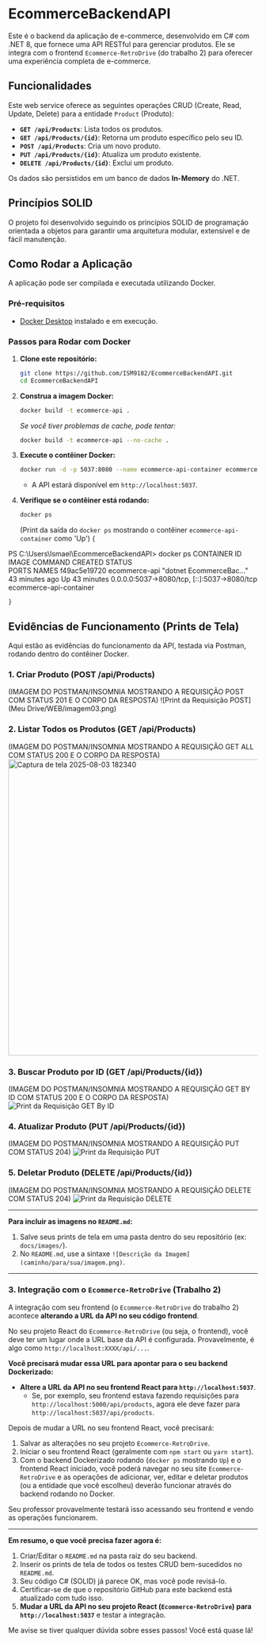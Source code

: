 # EcommerceBackendAPI

Este é o backend da aplicação de e-commerce, desenvolvido em C# com .NET 8, que fornece uma API RESTful para gerenciar produtos. Ele se integra com o frontend `Ecommerce-RetroDrive` (do trabalho 2) para oferecer uma experiência completa de e-commerce.

## Funcionalidades

Este web service oferece as seguintes operações CRUD (Create, Read, Update, Delete) para a entidade `Product` (Produto):

* **`GET /api/Products`**: Lista todos os produtos.
* **`GET /api/Products/{id}`**: Retorna um produto específico pelo seu ID.
* **`POST /api/Products`**: Cria um novo produto.
* **`PUT /api/Products/{id}`**: Atualiza um produto existente.
* **`DELETE /api/Products/{id}`**: Exclui um produto.

Os dados são persistidos em um banco de dados **In-Memory** do .NET.

## Princípios SOLID

O projeto foi desenvolvido seguindo os princípios SOLID de programação orientada a objetos para garantir uma arquitetura modular, extensível e de fácil manutenção. 

## Como Rodar a Aplicação

A aplicação pode ser compilada e executada utilizando Docker.

### Pré-requisitos

* [Docker Desktop](https://www.docker.com/products/docker-desktop/) instalado e em execução.

### Passos para Rodar com Docker

1.  **Clone este repositório:**
    ```bash
    git clone https://github.com/ISM9182/EcommerceBackendAPI.git
    cd EcommerceBackendAPI
    ```

2.  **Construa a imagem Docker:**
    ```bash
    docker build -t ecommerce-api .
    ```
    *Se você tiver problemas de cache, pode tentar:*
    ```bash
    docker build -t ecommerce-api --no-cache .
    ```

3.  **Execute o contêiner Docker:**
    ```bash
    docker run -d -p 5037:8080 --name ecommerce-api-container ecommerce-api
    ```
    * A API estará disponível em `http://localhost:5037`.

4.  **Verifique se o contêiner está rodando:**
    ```bash
    docker ps
    ```
    (Print da saída do `docker ps` mostrando o contêiner `ecommerce-api-container` como 'Up')
    {


PS C:\Users\Ismael\EcommerceBackendAPI> docker ps
CONTAINER ID   IMAGE           COMMAND                  CREATED          STATUS          
PORTS                                         NAMES
f49ac5e19720   ecommerce-api   "dotnet EcommerceBac…"   43 minutes ago   Up 43 minutes   0.0.0.0:5037->8080/tcp, [::]:5037->8080/tcp   ecommerce-api-container


    }

## Evidências de Funcionamento (Prints de Tela)

Aqui estão as evidências do funcionamento da API, testada via Postman, rodando dentro do contêiner Docker.

### 1. Criar Produto (POST /api/Products)

(IMAGEM DO POSTMAN/INSOMNIA MOSTRANDO A REQUISIÇÃO POST COM STATUS 201 E O CORPO DA RESPOSTA)
![Print da Requisição POST](Meu Drive/WEB/imagem03.png)

### 2. Listar Todos os Produtos (GET /api/Products)

(IMAGEM DO POSTMAN/INSOMNIA MOSTRANDO A REQUISIÇÃO GET ALL COM STATUS 200 E O CORPO DA RESPOSTA)
<img width="827" height="597" alt="Captura de tela 2025-08-03 182340" src="https://github.com/user-attachments/assets/2318c512-ac34-47d1-8f00-70e1b7648004" />

### 3. Buscar Produto por ID (GET /api/Products/{id})

(IMAGEM DO POSTMAN/INSOMNIA MOSTRANDO A REQUISIÇÃO GET BY ID COM STATUS 200 E O CORPO DA RESPOSTA)
![Print da Requisição GET By ID](caminho/para/sua/imagem-get-by-id.png)

### 4. Atualizar Produto (PUT /api/Products/{id})

(IMAGEM DO POSTMAN/INSOMNIA MOSTRANDO A REQUISIÇÃO PUT COM STATUS 204)
![Print da Requisição PUT](caminho/para/sua/imagem-put.png)

### 5. Deletar Produto (DELETE /api/Products/{id})

(IMAGEM DO POSTMAN/INSOMNIA MOSTRANDO A REQUISIÇÃO DELETE COM STATUS 204)
![Print da Requisição DELETE](caminho/para/sua/imagem-delete.png)

---

**Para incluir as imagens no `README.md`:**

1.  Salve seus prints de tela em uma pasta dentro do seu repositório (ex: `docs/images/`).
2.  No `README.md`, use a sintaxe `![Descrição da Imagem](caminho/para/sua/imagem.png)`.

---

### **3. Integração com o `Ecommerce-RetroDrive` (Trabalho 2)**

A integração com seu frontend (o `Ecommerce-RetroDrive` do trabalho 2) acontece **alterando a URL da API no seu código frontend**.

No seu projeto React do `Ecommerce-RetroDrive` (ou seja, o frontend), você deve ter um lugar onde a URL base da API é configurada. Provavelmente, é algo como `http://localhost:XXXX/api/...`.

**Você precisará mudar essa URL para apontar para o seu backend Dockerizado:**

* **Altere a URL da API no seu frontend React para `http://localhost:5037`**.
    * Se, por exemplo, seu frontend estava fazendo requisições para `http://localhost:5000/api/products`, agora ele deve fazer para `http://localhost:5037/api/products`.

Depois de mudar a URL no seu frontend React, você precisará:

1.  Salvar as alterações no seu projeto `Ecommerce-RetroDrive`.
2.  Iniciar o seu frontend React (geralmente com `npm start` ou `yarn start`).
3.  Com o backend Dockerizado rodando (`docker ps` mostrando `Up`) e o frontend React iniciado, você poderá navegar no seu site `Ecommerce-RetroDrive` e as operações de adicionar, ver, editar e deletar produtos (ou a entidade que você escolheu) deverão funcionar através do backend rodando no Docker.

Seu professor provavelmente testará isso acessando seu frontend e vendo as operações funcionarem.

---

**Em resumo, o que você precisa fazer agora é:**

1.  Criar/Editar o `README.md` na pasta raiz do seu backend.
2.  Inserir os prints de tela de todos os testes CRUD bem-sucedidos no `README.md`.
3.  Seu código C# (SOLID) já parece OK, mas você pode revisá-lo.
4.  Certificar-se de que o repositório GitHub para este backend está atualizado com tudo isso.
5.  **Mudar a URL da API no seu projeto React (`Ecommerce-RetroDrive`) para `http://localhost:5037`** e testar a integração.

Me avise se tiver qualquer dúvida sobre esses passos! Você está quase lá!
